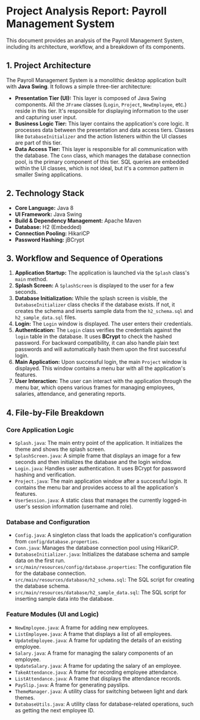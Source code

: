 # Project Analysis Report: Payroll Management System

This document provides an analysis of the Payroll Management System, including its architecture, workflow, and a breakdown of its components.

## 1. Project Architecture

The Payroll Management System is a monolithic desktop application built with **Java Swing**. It follows a simple three-tier architecture:

*   **Presentation Tier (UI):** This layer is composed of Java Swing components. All the `JFrame` classes (`Login`, `Project`, `NewEmployee`, etc.) reside in this tier. It's responsible for displaying information to the user and capturing user input.
*   **Business Logic Tier:** This layer contains the application's core logic. It processes data between the presentation and data access tiers. Classes like `DatabaseInitializer` and the action listeners within the UI classes are part of this tier.
*   **Data Access Tier:** This layer is responsible for all communication with the database. The `Conn` class, which manages the database connection pool, is the primary component of this tier. SQL queries are embedded within the UI classes, which is not ideal, but it's a common pattern in smaller Swing applications.

## 2. Technology Stack

*   **Core Language:** Java 8
*   **UI Framework:** Java Swing
*   **Build & Dependency Management:** Apache Maven
*   **Database:** H2 (Embedded)
*   **Connection Pooling:** HikariCP
*   **Password Hashing:** jBCrypt

## 3. Workflow and Sequence of Operations

1.  **Application Startup:** The application is launched via the `Splash` class's `main` method.
2.  **Splash Screen:** A `SplashScreen` is displayed to the user for a few seconds.
3.  **Database Initialization:** While the splash screen is visible, the `DatabaseInitializer` class checks if the database exists. If not, it creates the schema and inserts sample data from the `h2_schema.sql` and `h2_sample_data.sql` files.
4.  **Login:** The `Login` window is displayed. The user enters their credentials.
5.  **Authentication:** The `Login` class verifies the credentials against the `login` table in the database. It uses **BCrypt** to check the hashed password. For backward compatibility, it can also handle plain text passwords and will automatically hash them upon the first successful login.
6.  **Main Application:** Upon successful login, the main `Project` window is displayed. This window contains a menu bar with all the application's features.
7.  **User Interaction:** The user can interact with the application through the menu bar, which opens various frames for managing employees, salaries, attendance, and generating reports.

## 4. File-by-File Breakdown

### Core Application Logic

*   `Splash.java`: The main entry point of the application. It initializes the theme and shows the splash screen.
*   `SplashScreen.java`: A simple frame that displays an image for a few seconds and then initializes the database and the login window.
*   `Login.java`: Handles user authentication. It uses BCrypt for password hashing and verification.
*   `Project.java`: The main application window after a successful login. It contains the menu bar and provides access to all the application's features.
*   `UserSession.java`: A static class that manages the currently logged-in user's session information (username and role).

### Database and Configuration

*   `Config.java`: A singleton class that loads the application's configuration from `config/database.properties`.
*   `Conn.java`: Manages the database connection pool using HikariCP.
*   `DatabaseInitializer.java`: Initializes the database schema and sample data on the first run.
*   `src/main/resources/config/database.properties`: The configuration file for the database connection.
*   `src/main/resources/database/h2_schema.sql`: The SQL script for creating the database schema.
*   `src/main/resources/database/h2_sample_data.sql`: The SQL script for inserting sample data into the database.

### Feature Modules (UI and Logic)

*   `NewEmployee.java`: A frame for adding new employees.
*   `ListEmployee.java`: A frame that displays a list of all employees.
*   `UpdateEmployee.java`: A frame for updating the details of an existing employee.
*   `Salary.java`: A frame for managing the salary components of an employee.
*   `UpdateSalary.java`: A frame for updating the salary of an employee.
*   `TakeAttendance.java`: A frame for recording employee attendance.
*   `ListAttendance.java`: A frame that displays the attendance records.
*   `PaySlip.java`: A frame for generating payslips.
*   `ThemeManager.java`: A utility class for switching between light and dark themes.
*   `DatabaseUtils.java`: A utility class for database-related operations, such as getting the next employee ID.